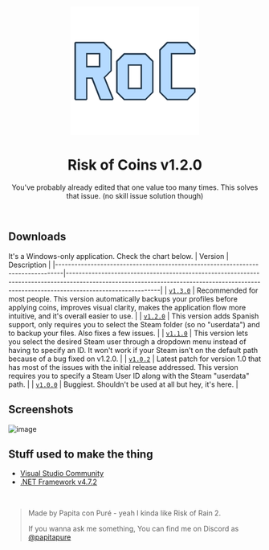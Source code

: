 <div align="center"><img src="https://github.com/PapitaConPure/risk-of-coins/blob/master/app.png" width="256px"></div>
<h1 align="center">Risk of Coins v1.2.0</h1>
<p align="center">You've probably already edited that one value too many times. This solves that issue. (no skill issue solution though)</p>

<br>

## Downloads
It's a Windows-only application. Check the chart below.
| Version                                                                        | Description                                                                                                                                                                             |
|--------------------------------------------------------------------------------|-----------------------------------------------------------------------------------------------------------------------------------------------------------------------------------------|
| [`v1.3.0`](https://github.com/PapitaConPure/risk-of-coins/releases/download/v1.3.0/RiskOfOptions.zip) | Recommended for most people. This version automatically backups your profiles before applying coins, improves visual clarity, makes the application flow more intuitive, and it's overall easier to use. |
| [`v1.2.0`](https://github.com/PapitaConPure/risk-of-coins/releases/download/v1.2.0/RiskOfOptions.zip) | This version adds Spanish support, only requires you to select the Steam folder (so no "userdata") and to backup your files. Also fixes a few issues. |
| [`v1.1.0`](https://github.com/PapitaConPure/risk-of-coins/releases/download/v1.1.0/RiskOfOptions.zip) | This version lets you select the desired Steam user through a dropdown menu instead of having to specify an ID. It won't work if your Steam isn't on the default path because of a bug fixed on v1.2.0. |
| [`v1.0.2`](https://github.com/PapitaConPure/risk-of-coins/releases/download/v1.0.2/RiskOfOptions.zip) | Latest patch for version 1.0 that has most of the issues with the initial release addressed. This version requires you to specify a Steam User ID along with the Steam "userdata" path. |
| [`v1.0.0`](https://github.com/PapitaConPure/risk-of-coins/releases/download/v1.0.0/RiskOfCoins_1_0_0.zip) | Buggiest. Shouldn't be used at all but hey, it's here.                                                                                                       |

## Screenshots
![image](https://github.com/user-attachments/assets/4151de3e-f206-437b-ad85-a9d1932188d1)

## Stuff used to make the thing
* [Visual Studio Community](https://visualstudio.microsoft.com/vs/community/)
* [.NET Framework v4.7.2](https://dotnet.microsoft.com/download/dotnet-framework/net472)

<br>

> Made by Papita con Puré - yeah I kinda like Risk of Rain 2.
> 
> If you wanna ask me something, You can find me on Discord as [@papitapure](https://discord.com/users/696938738986647572)
